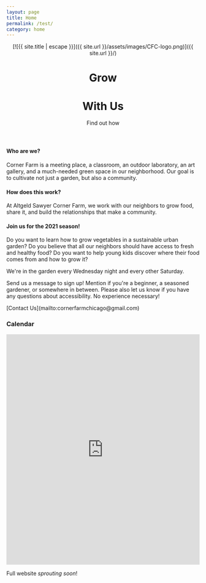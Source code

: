 ```yaml
--- 
layout: page 
title: Home 
permalink: /test/ 
category: home 
---
```


<header>

<div class="ds-l-container">

<div class="ds-l-row ds-u-margin-bottom--7">

<div class="ds-l-col">[![{{ site.title | escape }}]({{ site.url }}/assets/images/CFC-logo.png)]({{ site.url }}/)</div>

</div>

<div class="ds-l-row ds-u-margin-top--7">

<div class="ds-l-col">

# <span>Grow</span>

</div>

</div>

<div class="ds-l-row ds-u-margin-bottom--7">

<div class="ds-l-col">

# <span>With Us</span>

</div>

</div>

<div class="ds-l-row">

<div class="ds-l-col ds-u-display--flex ds-u-flex-wrap--wrap ds-u-justify-content--center ds-u-padding--0">

Find out how

</div>

</div>

</div>

</header>

<div class="content ds-l-container intro">

<div class="ds-l-row">

<div class="ds-l-md-col--8">

#### Who are we?

Corner Farm is a meeting place, a classroom, an outdoor laboratory, an art gallery, and a much-needed green space in our neighborhood. Our goal is to cultivate not just a garden, but also a community.

</div>

</div>

<div class="ds-l-row">

<div class="ds-l-md-col--8">

#### How does this work?

At Altgeld Sawyer Corner Farm, we work with our neighbors to grow food, share it, and build the relationships that make a community.

</div>

</div>

<div class="ds-l-row">

<div class="ds-l-md-col--8">

#### Join us for the 2021 season!

Do you want to learn how to grow vegetables in a sustainable urban garden? Do you believe that all our neighbors should have access to fresh and healthy food? Do you want to help young kids discover where their food comes from and how to grow it?

We're in the garden every Wednesday night and every other Saturday.

Send us a message to sign up! Mention if you're a beginner, a seasoned gardener, or somewhere in between. Please also let us know if you have any questions about accessibility. No experience necessary!

</div>

</div>

<div class="ds-l-row ds-u-margin-y--8">

<div class="ds-l-col ds-u-display--flex ds-u-justify-content--left">[Contact Us](mailto:cornerfarmchicago@gmail.com)</div>

</div>

</div>

<div class="schedule">

<div class="ds-l-container">

<div class="ds-l-row">

<div class="ds-l-col--auto">

### Calendar

</div>

</div>

<div class="ds-l-row">

<div class="ds-l-col--12"><iframe src="https://calendar.google.com/calendar/embed?showTitle=0&amp;showPrint=0&amp;showCalendars=0&amp;height=600&amp;wkst=1&amp;bgcolor=%23ffffff&amp;src=cornerfarmchicago%40gmail.com&amp;color=%230D7813&amp;ctz=America%2FChicago" style="border-width:0" scrolling="no" width="100%" height="600" frameborder="0"></iframe></div>

</div>

</div>

</div>

<div class="construction ds-u-display--flex ds-u-align-items--center ds-u-justify-content--center">

Full website _sprouting soon_!

</div>
